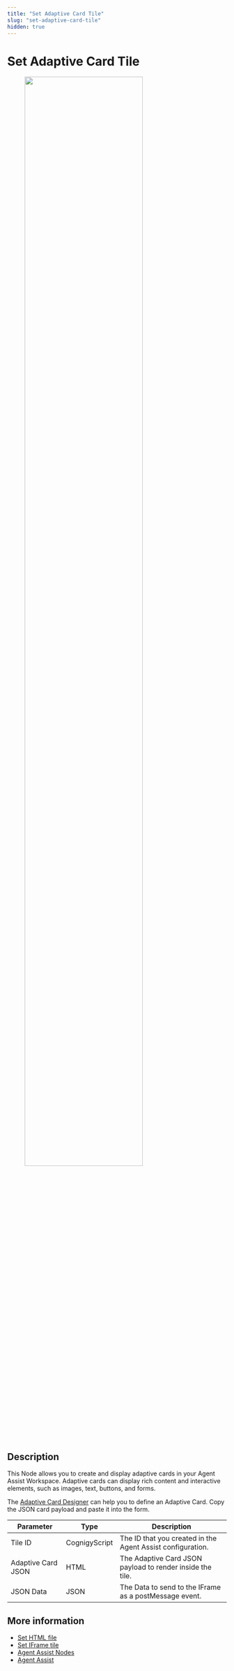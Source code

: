 ```yaml
---
title: "Set Adaptive Card Tile"
slug: "set-adaptive-card-tile"
hidden: true
---
```


# Set Adaptive Card Tile

<figure>
  <img class="image-center" src="{{config.site_url}}ai/flow-nodes/images/agent-assist/set-adaptive-card-tile.png" width="80%" />
</figure>

## Description
<div class="divider"></div>

This Node allows you to create and display adaptive cards in your Agent Assist Workspace. Adaptive cards can display rich content and interactive elements, such as images, text, buttons, and forms. 

The [Adaptive Card Designer](https://adaptivecards.io/designer) can help you to define an Adaptive Card. Copy the JSON card payload and paste it into the form.

| Parameter          | Type          | Description                                                |
|--------------------|---------------|------------------------------------------------------------|
| Tile ID            | CognigyScript | The ID that you created in the Agent Assist configuration. |
| Adaptive Card JSON | HTML          | The Adaptive Card JSON payload to render inside the tile.  |
| JSON Data          | JSON          | The Data to send to the IFrame as a postMessage event.     |


## More information

- [Set HTML file](set-html-file.md)
- [Set IFrame tile](set-iframe-tile.md)
- [Agent Assist Nodes](overview.md)
- [Agent Assist](../../../agent-assist/overview.md)